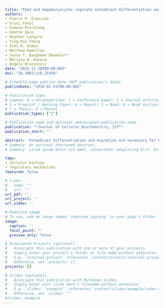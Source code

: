 ```yaml
---
title: "Pyk2 and megakaryocytes regulate osteoblast differentiation and migration via distinct and overlapping mechanisms"
authors:
- Pierre P. Eleniste
- Vruti Patel
- Sumana Posritong
- Odette Zero
- Heather Largura
- Ying-Hua Cheng
- Evan R. Himes
- Matthew Hamilton
- Jenna T. Baughman Ekwealor*
- Melissa A. Kacena
- Angela Bruzzaniti
date: "2015-11-10T00:00:00Z"
doi: "10.1002/jcb.25430"

# Schedule page publish date (NOT publication's date).
publishDate: "2016-01-01T00:00:00Z"

# Publication type.
# Legend: 0 = Uncategorized; 1 = Conference paper; 2 = Journal article;
# 3 = Preprint / Working Paper; 4 = Report; 5 = Book; 6 = Book section;
# 7 = Thesis; 8 = Patent
publication_types: ["2"]

# Publication name and optional abbreviated publication name.
publication: "*Journal of Cellular Biochemistry, 117*"
publication_short: ""

abstract: 'Osteoblast differentiation and migration are necessary for bone formation during bone remodeling. Mice lacking the proline-rich tyrosinekinase Pyk2 (Pyk2-KO) have increased bone mass, in part due to increased osteoblast proliferation. Megakaryocytes (MKs), the platelet-producing cells, also promote osteoblast proliferation in vitro and bone-formation in vivo via a pathway that involves Pyk2. In the currentstudy, we examined the mechanism of action of Pyk2, and the role of MKs, on osteoblast differentiation and migration. We found that Pyk2-KOosteoblasts express elevated alkaline phosphatase (ALP), type I collagen and osteocalcin mRNA levels as well as increased ALP activity, andmineralization, conﬁrming that Pyk2 negatively regulates osteoblast function. Since Pyk2 Y402 phosphorylation is important for its catalyticactivity and for its protein-scaffolding functions, we expressed the phosphorylation-mutant (Pyk2Y402F) and kinase-mutant (Pyk2K457A)inPyk2-KO osteoblasts. Both Pyk2Y402Fand Pyk2K457Areduced ALP activity, whereas only kinase-inactive Pyk2K457Ainhibited Pyk2-KOosteoblast migration. Consistent with a role for Pyk2 on ALP activity, co-culture of MKs with osteoblasts led to a decrease in the level ofphosphorylated Pyk2 (pY402) as well as a decrease in ALP activity. Although, Pyk2-KO osteoblasts exhibited increased migration compared towild-type osteoblasts, Pyk2 expression was not required necessary for the ability of MKs to stimulate osteoblast migration. Together, these datasuggest that osteoblast differentiation and migration are inversely regulated by MKs via distinct Pyk2-dependent and independent signalingpathways. Novel drugs that distinguish between the kinase-dependent or protein-scaffolding functions of Pyk2 may provide therapeuticspeciﬁcity for the control of bone-related diseases.'
# Summary. An optional shortened abstract.
# summary: Lorem ipsum dolor sit amet, consectetur adipiscing elit. Duis posuere tellus ac convallis placerat. Proin tincidunt magna sed ex sollicitudin condimentum.

tags:
- cellular biology
- regulatory mechanisms
featured: false

# links:
# - name: ""
#   url: ""
url_pdf: ''
url_project: ''
url_video: ''

# Featured image
# To use, add an image named `featured.jpg/png` to your page's folder. 
image:
  caption: ''
  focal_point: ""
  preview_only: false

# Associated Projects (optional).
#   Associate this publication with one or more of your projects.
#   Simply enter your project's folder or file name without extension.
#   E.g. `internal-project` references `content/project/internal-project/index.md`.
#   Otherwise, set `projects: []`.
projects: []

# Slides (optional).
#   Associate this publication with Markdown slides.
#   Simply enter your slide deck's filename without extension.
#   E.g. `slides: "example"` references `content/slides/example/index.md`.
#   Otherwise, set `slides: ""`.
#slides: example
---
```


